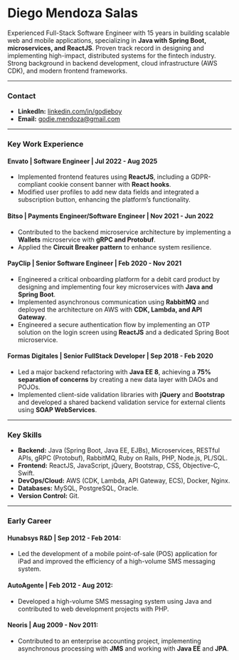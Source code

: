 # Diego Mendoza Salas

<p>Experienced Full-Stack Software Engineer with 15 years in building scalable web and mobile applications, specializing in <b>Java with Spring Boot, microservices, and ReactJS</b>. Proven track record in designing and implementing high-impact, distributed systems for the fintech industry. Strong background in backend development, cloud infrastructure (AWS CDK), and modern frontend frameworks.</p>

---

### Contact

* **LinkedIn:** [linkedin.com/in/godieboy](https://www.linkedin.com/in/godieboy)
* **Email:** godie.mendoza@gmail.com

---

### Key Work Experience

#### **Envato** | Software Engineer | Jul 2022 - Aug 2025
* Implemented frontend features using **ReactJS**, including a GDPR-compliant cookie consent banner with **React hooks**.
* Modified user profiles to add new data fields and integrated a subscription button, enhancing the platform’s functionality.

#### **Bitso** | Payments Engineer/Software Engineer | Nov 2021 - Jun 2022
* Contributed to the backend microservice architecture by implementing a **Wallets** microservice with **gRPC and Protobuf**.
* Applied the **Circuit Breaker pattern** to enhance system resilience.

#### **PayClip** | Senior Software Engineer | Feb 2020 - Nov 2021
* Engineered a critical onboarding platform for a debit card product by designing and implementing four key microservices with **Java and Spring Boot**.
* Implemented asynchronous communication using **RabbitMQ** and deployed the architecture on AWS with **CDK, Lambda, and API Gateway**.
* Engineered a secure authentication flow by implementing an OTP solution on the login screen using **ReactJS** and a dedicated Spring Boot microservice.

#### **Formas Digitales** | Senior FullStack Developer | Sep 2018 - Feb 2020
* Led a major backend refactoring with **Java EE 8**, achieving a **75% separation of concerns** by creating a new data layer with DAOs and POJOs.
* Implemented client-side validation libraries with **jQuery** and **Bootstrap** and developed a shared backend validation service for external clients using **SOAP WebServices**.


---

### Key Skills

* **Backend:** Java (Spring Boot, Java EE, EJBs), Microservices, RESTful APIs, gRPC (Protobuf), RabbitMQ, Ruby on Rails, PHP, Node.js, PL/SQL.
* **Frontend:** ReactJS, JavaScript, jQuery, Bootstrap, CSS, Objective-C, Swift.
* **DevOps/Cloud:** AWS (CDK, Lambda, API Gateway, ECS), Docker, Nginx.
* **Databases:** MySQL, PostgreSQL, Oracle.
* **Version Control:** Git.

---

### Early Career

#### **Hunabsys R&D** | Sep 2012 - Feb 2014: 
* Led the development of a mobile point-of-sale (POS) application for iPad and improved the efficiency of a high-volume SMS messaging system.

####  **AutoAgente** | Feb 2012 - Aug 2012: 
* Developed a high-volume SMS messaging system using Java and contributed to web development projects with PHP.

####  **Neoris** | Aug 2009 - Nov 2011: 
* Contributed to an enterprise accounting project, implementing asynchronous processing with **JMS** and working with **Java EE** and **JPA**.
